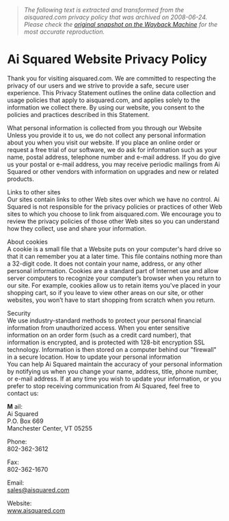 > *The following text is extracted and transformed from the aisquared.com privacy policy that was archived on 2008-06-24. Please check the [original snapshot on the Wayback Machine](https://web.archive.org/web/20080624193058id_/http%3A//www.aisquared.com/PrivacyPolicy/index.cfm) for the most accurate reproduction.*

# Ai Squared Website Privacy Policy

  
Thank you for visiting aisquared.com. We are committed to respecting the privacy of our users and we strive to provide a safe, secure user experience. This Privacy Statement outlines the online data collection and usage policies that apply to aisquared.com, and applies solely to the information we collect there. By using our website, you consent to the policies and practices described in this Statement.

What personal information is collected from you through our Website  
Unless you provide it to us, we do not collect any personal information about you when you visit our website. If you place an online order or request a free trial of our software, we do ask for information such as your name, postal address, telephone number and e-mail address. If you do give us your postal or e-mail address, you may receive periodic mailings from Ai Squared or other vendors with information on upgrades and new or related products.

Links to other sites  
Our sites contain links to other Web sites over which we have no control. Ai Squared is not responsible for the privacy policies or practices of other Web sites to which you choose to link from aisquared.com. We encourage you to review the privacy policies of those other Web sites so you can understand how they collect, use and share your information. 

About cookies  
A cookie is a small file that a Website puts on your computer's hard drive so that it can remember you at a later time. This file contains nothing more than a 32-digit code. It does not contain your name, address, or any other personal information. Cookies are a standard part of Internet use and allow server computers to recognize your computer’s browser when you return to our site. For example, cookies allow us to retain items you've placed in your shopping cart, so if you leave to view other areas on our site, or other websites, you won’t have to start shopping from scratch when you return.

Security  
We use industry-standard methods to protect your personal financial information from unauthorized access. When you enter sensitive information on an order form (such as a credit card number), that information is encrypted, and is protected with 128-bit encryption SSL technology. Information is then stored on a computer behind our "firewall" in a secure location. How to update your personal information  
You can help Ai Squared maintain the accuracy of your personal information by notifying us when you change your name, address, title, phone number, or e-mail address. If at any time you wish to update your information, or you prefer to stop receiving communication from Ai Squared, feel free to contact us:

**M** ail:  
Ai Squared  
P.O. Box 669  
Manchester Center, VT 05255

Phone:  
802-362-3612

  
Fax:  
802-362-1670

Email:  
sales@aisquared.com

Website:  
www.aisquared.com
